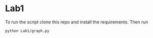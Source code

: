 # Lab1
To run the script clone this repo and install the requirements. Then run 
```
python Lab1/graph.py
```
